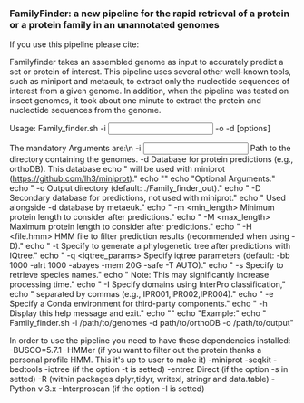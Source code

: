 ### FamilyFinder: a new pipeline for the rapid retrieval of a protein or a protein family in an unannotated genomes
If you use this pipeline please cite:

Familyfinder takes an assembled genome as input to accurately predict a set or protein of interest. This pipeline uses several other well-known tools, such as miniport and metaeuk, to extract only the nucleotide sequences of interest from a given genome. In addition, when the pipeline was tested on insect genomes, it took about one minute to extract the protein and nucleotide sequences from the genome. 

Usage: Family_finder.sh -i <input> -o <output> -d <database> [options]

The mandatory Arguments are:\n
-i <input>         Path to the directory containing the genomes.
-d <database>      Database for protein predictions (e.g., orthoDB). This database
  echo "                     will be used with miniprot (https://github.com/lh3/miniprot)."
  echo ""
  echo "Optional Arguments:"
  echo "  -o <output>        Output directory (default: ./Family_finder_out)."
  echo "  -D <database>      Secondary database for predictions, not used with miniprot."
  echo "                     Used alongside -d database by metaeuk."
  echo "  -m <min_length>    Minimum protein length to consider after predictions."
  echo "  -M <max_length>    Maximum protein length to consider after predictions."
  echo "  -H <file.hmm>      HMM file to filter prediction results (recommended when using -D)."
  echo "  -t                 Specify to generate a phylogenetic tree after predictions with IQtree."
  echo "  -q <iqtree_params> Specify iqtree parameters (default: -bb 1000 -alrt 1000 -abayes -mem 20G -safe -T AUTO)."
  echo "  -s                 Specify to retrieve species names."
  echo "                     Note: This may significantly increase processing time."
  echo "  -I <domain>        Specify domains using InterPro classification,"
  echo "                     separated by commas (e.g., IPR001,IPR002,IPR004)."
  echo "  -e <environment>   Specify a Conda environment for third-party components."
  echo "  -h                 Display this help message and exit."
  echo ""
  echo "Example:"
  echo "  Family_finder.sh -i /path/to/genomes -d path/to/orthoDB -o /path/to/output"



In order to use the pipeline you need to have these dependencies installed:
-BUSCO=5.7.1 
-HMMer (if you want to filter out the protein thanks a personal profile HMM. This it's up to user to make it) 
-miniprot
-seqkit
-bedtools
-iqtree (if the option -t is setted)
-entrez Direct (if the option -s in setted)
-R (within packages dplyr,tidyr, writexl, stringr and data.table)
-Python v 3.x
-Interproscan (if the option -I is setted)


<!--
**FamilyFinder/FamilyFinder** is a ✨ _special_ ✨ repository because its `README.md` (this file) appears on your GitHub profile.

Here are some ideas to get you started:

- 🔭 I’m currently working on ...
- 🌱 I’m currently learning ...
- 👯 I’m looking to collaborate on ...
- 🤔 I’m looking for help with ...
- 💬 Ask me about ...
- 📫 How to reach me: ...
- 😄 Pronouns: ...
- ⚡ Fun fact: ...
-->
